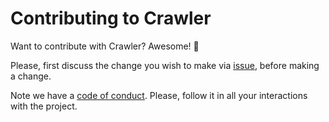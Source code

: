 # Contributing to Crawler

Want to contribute with Crawler? Awesome! :tada:

Please, first discuss the change you wish to make via [issue](https://github.com/HenriqueSilverio/crawler/issues), before making a change. 

Note we have a [code of conduct](CODE_OF_CONDUCT.md). Please, follow it in all your interactions with the project.
